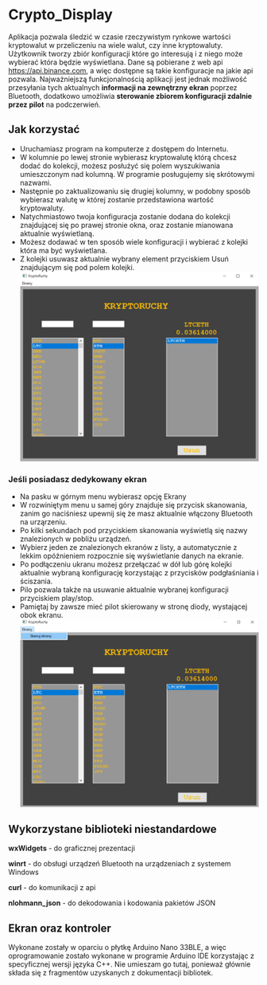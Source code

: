 # Crypto_Display
Aplikacja pozwala śledzić w czasie rzeczywistym rynkowe wartości kryptowalut w przeliczeniu na wiele walut, czy inne kryptowaluty. Użytkownik tworzy zbiór konfiguracji które go interesują i z niego może wybierać która będzie wyświetlana. Dane są pobierane z web api https://api.binance.com, a więc dostępne są takie konfiguracje na jakie api pozwala. Najważniejszą funkcjonalnością aplikacji jest jednak możliwość przesyłania tych aktualnych **informacji na zewnętrzny ekran** poprzez Bluetooth, dodatkowo umożliwia **sterowanie zbiorem konfiguracji zdalnie przez pilot** na podczerwień. 

## Jak korzystać
- Uruchamiasz program na komputerze z dostępem do Internetu.
- W kolumnie po lewej stronie wybierasz kryptowalutę którą chcesz dodać do kolekcji, możesz posłużyć się polem wyszukiwania umieszczonym nad kolumną. W programie posługujemy się skrótowymi nazwami.
- Następnie po zaktualizowaniu się drugiej kolumny, w podobny sposób wybierasz walutę w której zostanie przedstawiona wartość kryptowaluty.
- Natychmiastowo twoja konfiguracja zostanie dodana do kolekcji znajdującej się po prawej stronie okna, oraz zostanie mianowana aktualnie wyświetlaną.
- Możesz dodawać w ten sposób wiele konfiguracji i wybierać z kolejki która ma być wyświetlana.
- Z kolejki usuwasz aktualnie wybrany element przyciskiem Usuń znajdującym się pod polem kolejki.
![alt text](image.png)

### Jeśli posiadasz dedykowany ekran
- Na pasku w górnym menu wybierasz opcję Ekrany
- W rozwiniętym menu u samej góry znajduje się przycisk skanowania, zanim go naciśniesz upewnij się że masz aktualnie włączony Bluetooth na urząrzeniu.
- Po kilki sekundach pod przyciskiem skanowania wyświetlą się nazwy znalezionych w pobliżu urządzeń.
- Wybierz jeden ze znalezionych ekranów z listy, a automatycznie z lekkim opóźnieniem rozpocznie się wyświetlanie danych na ekranie.
- Po podłączeniu ukranu możesz przełączać w dół lub górę kolejki aktualnie wybraną konfigurację korzystając z przycisków podgłaśniania i ściszania.
- Pilo pozwala także na usuwanie aktualnie wybranej konfiguracji przyciskiem play/stop.
- Pamiętaj by zawsze mieć pilot skierowany w stronę diody, wystającej obok ekranu.
![alt text](image-1.png)

## Wykorzystane biblioteki niestandardowe
**wxWidgets** - do graficznej prezentacji

**winrt** - do obsługi urządzeń Bluetooth na urządzeniach z systemem Windows

**curl** - do komunikacji z api

**nlohmann_json** - do dekodowania i kodowania pakietów JSON


## Ekran oraz kontroler
Wykonane zostały w oparciu o płytkę Arduino Nano 33BLE, a więc oprogramowanie zostało wykonane w programie Arduino IDE korzystając z specyficznej wersji języka C++. Nie umieszam go tutaj, ponieważ głównie składa się z fragmentów uzyskanych z dokumentacji bibliotek.
